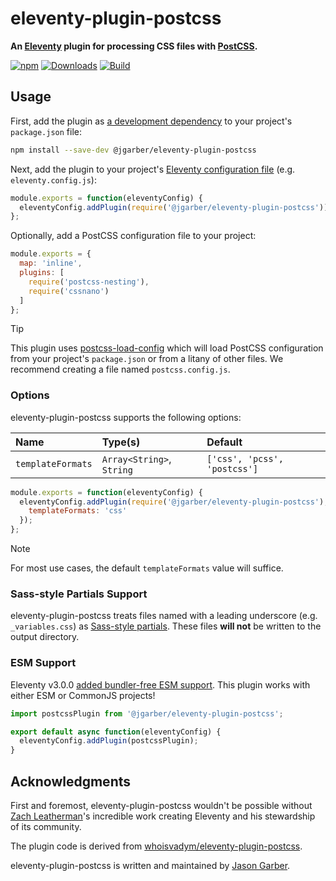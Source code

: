 # eleventy-plugin-postcss

**An [Eleventy](https://www.11ty.dev) plugin for processing CSS files with [PostCSS](https://postcss.org).**

[![npm](https://img.shields.io/npm/v/@jgarber/eleventy-plugin-postcss.svg?logo=npm&style=for-the-badge)](https://www.npmjs.com/package/@jgarber/eleventy-plugin-postcss)
[![Downloads](https://img.shields.io/npm/dt/@jgarber/eleventy-plugin-postcss.svg?logo=npm&style=for-the-badge)](https://www.npmjs.com/package/@jgarber/eleventy-plugin-postcss)
[![Build](https://img.shields.io/github/actions/workflow/status/jgarber623/eleventy-plugin-postcss/ci.yml?branch=main&logo=github&style=for-the-badge)](https://github.com/jgarber623/eleventy-plugin-postcss/actions/workflows/ci.yml)

## Usage

First, add the plugin as [a development dependency](https://docs.npmjs.com/cli/configuring-npm/package-json#devdependencies) to your project's `package.json` file:

```sh
npm install --save-dev @jgarber/eleventy-plugin-postcss
```

Next, add the plugin to your project's [Eleventy configuration file](https://www.11ty.dev/docs/config#default-filenames) (e.g. `eleventy.config.js`):

```js
module.exports = function(eleventyConfig) {
  eleventyConfig.addPlugin(require('@jgarber/eleventy-plugin-postcss'));
};
```

Optionally, add a PostCSS configuration file to your project:

```js
module.exports = {
  map: 'inline',
  plugins: [
    require('postcss-nesting'),
    require('cssnano')
  ]
};
```

> [!TIP]
> This plugin uses [postcss-load-config](https://github.com/postcss/postcss-load-config) which will load PostCSS configuration from your project's `package.json` or from a litany of other files. We recommend creating a file named `postcss.config.js`.

### Options

eleventy-plugin-postcss supports the following options:

| Name              | Type(s)                   | Default                      |
|:------------------|:--------------------------|:-----------------------------|
| `templateFormats` | `Array<String>`, `String` | `['css', 'pcss', 'postcss']` |

```js
module.exports = function(eleventyConfig) {
  eleventyConfig.addPlugin(require('@jgarber/eleventy-plugin-postcss'), {
    templateFormats: 'css'
  });
};
```

> [!NOTE]
> For most use cases, the default `templateFormats` value will suffice.

### Sass-style Partials Support

eleventy-plugin-postcss treats files named with a leading underscore (e.g. `_variables.css`) as [Sass-style partials](https://sass-lang.com/guide/#partials). These files **will not** be written to the output directory.

### ESM Support

Eleventy v3.0.0 [added bundler-free ESM support](https://www.11ty.dev/blog/canary-eleventy-v3). This plugin works with either ESM or CommonJS projects!

```js
import postcssPlugin from '@jgarber/eleventy-plugin-postcss';

export default async function(eleventyConfig) {
  eleventyConfig.addPlugin(postcssPlugin);
}
```

## Acknowledgments

First and foremost, eleventy-plugin-postcss wouldn't be possible without [Zach Leatherman](https://www.zachleat.com)'s incredible work creating Eleventy and his stewardship of its community.

The plugin code is derived from [whoisvadym/eleventy-plugin-postcss](https://github.com/whoisvadym/eleventy-plugin-postcss).

eleventy-plugin-postcss is written and maintained by [Jason Garber](https://sixtwothree.org).
